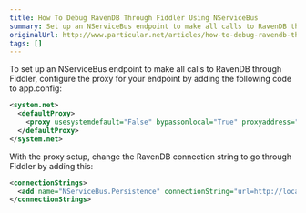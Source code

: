 ```yaml
---
title: How To Debug RavenDB Through Fiddler Using NServiceBus
summary: Set up an NServiceBus endpoint to make all calls to RavenDB through Fiddler by configuring the proxy for your endpoint.
originalUrl: http://www.particular.net/articles/how-to-debug-ravendb-through-fiddler-using-nservicebus
tags: []
---
```


To set up an NServiceBus endpoint to make all calls to RavenDB through Fiddler, configure the proxy for your endpoint by adding the following code to app.config:


```XML
<system.net>
  <defaultProxy>
    <proxy usesystemdefault="False" bypassonlocal="True" proxyaddress="http://127.0.0.1:8888"/>
  </defaultProxy>
</system.net>
```

 With the proxy setup, change the RavenDB connection string to go through Fiddler by adding this:


```XML
<connectionStrings>
  <add name="NServiceBus.Persistence" connectionString="url=http://localhost.fiddler:8080"/>
</connectionStrings>
```





